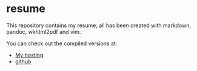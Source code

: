 resume
======

This repository contains my resume, all has been created with markdown, pandoc, wkhtml2pdf and vim.

You can check out the compiled versions at:

* [My hosting](http://tuxtor.shekalug.org/cv)
* [github](https://github.com/tuxtor/resume/blob/master/RESUME.md)

